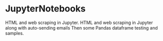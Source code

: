 # JupyterNotebooks
HTML and web scraping in Jupyter.
HTML and web scraping in Jupyter along with auto-sending emails
Then some Pandas dataframe testing and samples.
